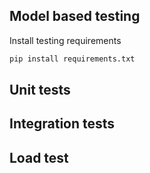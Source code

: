 ## Model based testing

Install testing requirements
```bash
pip install requirements.txt
```
## Unit tests

## Integration tests

## Load test